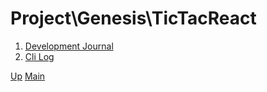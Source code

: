 # Project\Genesis\TicTacReact

1. [Development Journal](001_development_journal.md)
2. [Cli Log](002_cli_log.md)

[Up](../index.md)
[Main](../../../../index.md)
